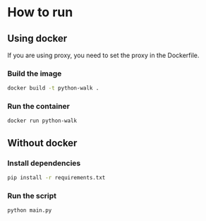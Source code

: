 # How to run

## Using docker

If you are using proxy, you need to set the proxy in the Dockerfile.

### Build the image

```bash
docker build -t python-walk .
```

### Run the container

```bash
docker run python-walk
```

## Without docker

### Install dependencies

```bash
pip install -r requirements.txt
```

### Run the script

```bash
python main.py
```
